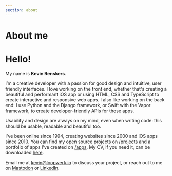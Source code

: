 ```yaml
---
section: about
---
```


# About me

# Hello! 
My name is **Kevin Renskers**.

I’m a creative developer with a passion for good design and intuitive, user friendly interfaces. I love working on the front end, whether that's creating a beautiful and performant iOS app or using HTML, CSS and TypeScript to create interactive and responsive web apps. I also like working on the back end: I use Python and the Django framework, or Swift with the Vapor framework, to create developer-friendly APIs for those apps.

Usability and design are always on my mind, even when writing code: this should be usable, readable and beautiful too.

I've been online since 1994, creating websites since 2000 and iOS apps since 2010. You can find my open source projects on [/projects](/projects/) and a portfolio of apps I've created on [/apps](/apps/). My CV, if you need it, can be downloaded [here](/about/KevinRenskers.pdf).

Email me at <kevin@loopwerk.io> to discuss your project, or reach out to me on [Mastodon](https://hachyderm.io/@kevinrenskers) or [LinkedIn](https://www.linkedin.com/in/kevinrenskers/).
